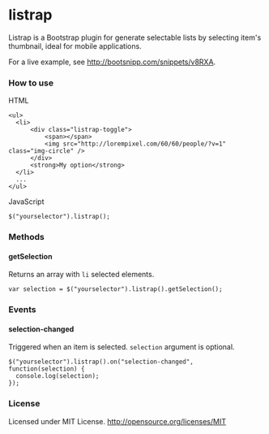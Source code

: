 listrap
=======



Listrap is a Bootstrap plugin for generate selectable lists by selecting item's thumbnail, ideal for mobile applications.

For a live example, see http://bootsnipp.com/snippets/v8RXA.

<h3>How to use</h3>

HTML

    <ul>
      <li>
          <div class="listrap-toggle">
              <span></span>
              <img src="http://lorempixel.com/60/60/people/?v=1" class="img-circle" />
          </div>
          <strong>My option</strong>
      </li>
      ...
    </ul>

JavaScript

    $("yourselector").listrap();
    
    
<h3>Methods</h3>

<h4>getSelection</h4>

Returns an array with <code>li</code> selected elements.
    
    var selection = $("yourselector").listrap().getSelection();
    
    
<h3>Events</h3>

<h4>selection-changed</h4>

Triggered when an item is selected. <code>selection</code> argument is optional.

    $("yourselector").listrap().on("selection-changed", function(selection) {
      console.log(selection);
    });
    
    
<h3>License</h3>

Licensed under MIT License.
http://opensource.org/licenses/MIT
